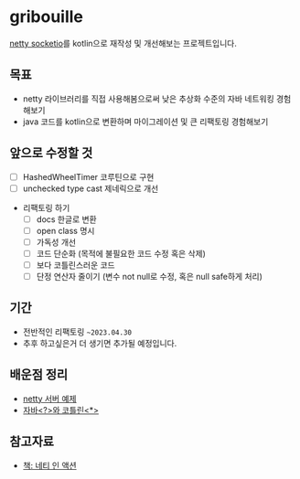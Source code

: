 # gribouille

[netty socketio](https://github.com/mrniko/netty-socketio)를 kotlin으로 재작성 및 개선해보는 프로젝트입니다.

## 목표

- netty 라이브러리를 직접 사용해봄으로써 낮은 추상화 수준의 자바 네트워킹 경험해보기
- java 코드를 kotlin으로 변환하며 마이그레이션 및 큰 리팩토링 경험해보기

## 앞으로 수정할 것

- [ ] HashedWheelTimer 코루틴으로 구현
- [ ] unchecked type cast 제네릭으로 개선
- 리팩토링 하기
  - [ ] docs 한글로 변환
  - [ ] open class 명시
  - [ ] 가독성 개선
  - [ ] 코드 단순화 (목적에 불필요한 코드 수정 혹은 삭제)
  - [ ] 보다 코틀린스러운 코드
  - [ ] 단정 연산자 줄이기 (변수 not null로 수정, 혹은 null safe하게 처리)

## 기간

- 전반적인 리팩토링 `~2023.04.30`
- 추후 하고싶은거 더 생기면 추가될 예정입니다.

## 배운점 정리

- [netty 서버 예제](https://github.com/rlaisqls/TIL/blob/main/%EA%B0%9C%EB%B0%9C/netty/netty%E2%80%85server%E2%80%85%EC%98%88%EC%A0%9C.md)
- [자바<?>와 코틀린<*>](https://github.com/rlaisqls/TIL/blob/main/%EC%96%B8%EC%96%B4%E2%80%85Language/%EC%9E%90%EB%B0%94%3C%EF%BC%9F%3E%EC%99%80%E2%80%85%EC%BD%94%ED%8B%80%EB%A6%B0%3C*%3E.md)

## 참고자료

- [책: 네티 인 액션](http://www.yes24.com/Product/Goods/25662949)
